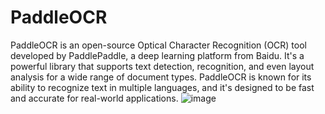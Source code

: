# PaddleOCR

PaddleOCR is an open-source Optical Character Recognition (OCR) tool developed by PaddlePaddle, a deep learning platform from Baidu. 
It's a powerful library that supports text detection, recognition, and even layout analysis for a wide range of document types. 
PaddleOCR is known for its ability to recognize text in multiple languages, and it's designed to be fast and accurate for real-world applications.
![image](https://github.com/user-attachments/assets/acb7729c-fadc-4cd4-90e8-104439037792)


